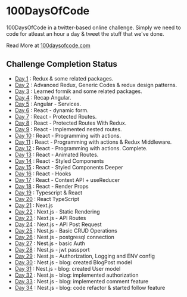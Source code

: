 # 100DaysOfCode

100DaysOfCode in a twitter-based online challenge. Simply we need to code for atleast an hour a day & tweet the stuff that we've done.

Read More at [100daysofcode.com](https://www.100daysofcode.com/)

## Challenge Completion Status

- [Day 1](https://github.com/vishnuchandrappan/100DaysOfCode/tree/master/day01-redux) : Redux & some related packages.
- [Day 2](https://github.com/vishnuchandrappan/100DaysOfCode/tree/master/day02-redux-advanced) : Advanced Redux, Generic Codes & redux design patterns.
- [Day 3](https://github.com/vishnuchandrappan/100DaysOfCode/tree/master/day03-formik) : Learned formik and some related packages.
- [Day 4](https://github.com/vishnuchandrappan/100DaysOfCode/tree/master/day04-05-angular) : Recap Angular.
- [Day 5](https://github.com/vishnuchandrappan/100DaysOfCode/tree/master/day04-05-angular) : Angular - Services.
- [Day 6](https://github.com/vishnuchandrappan/100DaysOfCode/tree/master/day06-dynamic-form) : React - dynamic form.
- [Day 7](https://github.com/vishnuchandrappan/100DaysOfCode/tree/master/day07-12-protected-routes) : React - Protected Routes.
- [Day 8](https://github.com/vishnuchandrappan/100DaysOfCode/tree/master/day07-12-protected-routes) : React - Protected Routes With Redux.
- [Day 9](https://github.com/vishnuchandrappan/100DaysOfCode/tree/master/day07-12-protected-routes) : React - Implemented nested routes.
- [Day 10](https://github.com/vishnuchandrappan/100DaysOfCode/tree/master/day07-12-protected-routes) : React - Programming with actions.
- [Day 11](https://github.com/vishnuchandrappan/100DaysOfCode/tree/master/day07-12-protected-routes) : React - Programming with actions & Redux Middleware.
- [Day 12](https://github.com/vishnuchandrappan/100DaysOfCode/tree/master/day07-12-protected-routes) : React - Programming with actions. Complete.
- [Day 13](https://github.com/vishnuchandrappan/100DaysOfCode/tree/master/day07-12-protected-routes) : React - Animated Routes.
- [Day 14](https://github.com/vishnuchandrappan/100DaysOfCode/tree/master/day07-12-protected-routes) : React - Styled Components
- [Day 15](https://github.com/vishnuchandrappan/100DaysOfCode/tree/master/day15-react-styled-components) : React - Styled Components Deeper
- [Day 16](https://github.com/vishnuchandrappan/100DaysOfCode/tree/master/day15-react-styled-components) : React - Hooks
- [Day 17](https://github.com/vishnuchandrappan/100DaysOfCode/tree/master/day15-react-styled-components) : React - Context API + useReducer
- [Day 18](https://github.com/vishnuchandrappan/100DaysOfCode/tree/master/day15-react-styled-components) : React - Render Props
- [Day 19](https://github.com/vishnuchandrappan/100DaysOfCode/tree/master/day19-react-typescript) : Typescript & React
- [Day 20](https://github.com/vishnuchandrappan/100DaysOfCode/tree/master/day19-react-typescript) : React TypeScript
- [Day 21](https://github.com/vishnuchandrappan/100DaysOfCode/tree/master/day21-nextjs-blog) : Next.js
- [Day 22](https://github.com/vishnuchandrappan/100DaysOfCode/tree/master/day21-nextjs-blog) : Next.js - Static Rendering
- [Day 23](https://github.com/vishnuchandrappan/100DaysOfCode/tree/master/day21-nextjs-blog) : Next.js - API Routes
- [Day 24](https://github.com/vishnuchandrappan/100DaysOfCode/tree/master/day21-nextjs-blog) : Next.js - API Post Request
- [Day 25](https://github.com/vishnuchandrappan/100DaysOfCode/tree/master/day25-nestjs-task-management) : Nest.js - Basic CRUD Operations
- [Day 26](https://github.com/vishnuchandrappan/100DaysOfCode/tree/master/day25-nestjs-task-management) : Nest.js - postgresql connection
- [Day 27](https://github.com/vishnuchandrappan/100DaysOfCode/tree/master/day25-nestjs-task-management) : Nest.js - basic Auth
- [Day 28](https://github.com/vishnuchandrappan/100DaysOfCode/tree/master/day25-nestjs-task-management) : Nest.js - jwt passport
- [Day 29](https://github.com/vishnuchandrappan/100DaysOfCode/tree/master/day25-nestjs-task-management) : Nest.js - Authorization, Logging and ENV config
- [Day 30](https://github.com/vishnuchandrappan/100DaysOfCode/tree/master/day30-nestjs-blog) : Nest.js - blog: created BlogPost model
- [Day 31](https://github.com/vishnuchandrappan/100DaysOfCode/tree/master/day30-nestjs-blog) : Nest.js - blog: created User model
- [Day 32](https://github.com/vishnuchandrappan/100DaysOfCode/tree/master/day30-nestjs-blog) : Nest.js - blog: implemented authorization
- [Day 33](https://github.com/vishnuchandrappan/100DaysOfCode/tree/master/day30-nestjs-blog) : Nest.js - blog: implemented comment feature
- [Day 34](https://github.com/vishnuchandrappan/100DaysOfCode/tree/master/day30-nestjs-blog) : Nest.js - blog: code refactor & started follow feature
